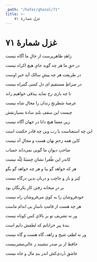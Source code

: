 ```yaml
---
_path: "/hafez/ghazal/71"
title: >-
    غزل شمارهٔ ۷۱
---
```

# غزل شمارهٔ ۷۱

<div class="b" id="bn1"><div class="m1"><p>زاهدِ ظاهرپرست از حالِ ما آگاه نیست</p></div>
<div class="m2"><p>در حقِ ما هر چه گوید جایِ هیچ اکراه نیست</p></div></div>
<div class="b" id="bn2"><div class="m1"><p>در طریقت هر چه پیشِ سالک آید خیرِ اوست</p></div>
<div class="m2"><p>در صراطِ مستقیم ای دل کسی گمراه نیست</p></div></div>
<div class="b" id="bn3"><div class="m1"><p>تا چه بازی رخ نماید بیدَقی خواهیم راند</p></div>
<div class="m2"><p>عرصهٔ شطرنجِ رندان را مجالِ شاه نیست</p></div></div>
<div class="b" id="bn4"><div class="m1"><p>چیست این سقفِ بلندِ سادهٔ بسیارنقش</p></div>
<div class="m2"><p>زین معما هیچ دانا در جهان آگاه نیست</p></div></div>
<div class="b" id="bn5"><div class="m1"><p>این چه استغناست یا رب وین چه قادر حکمت است</p></div>
<div class="m2"><p>کاین همه زخمِ نهان هست و مجالِ آه نیست</p></div></div>
<div class="b" id="bn6"><div class="m1"><p>صاحبِ دیوانِ ما گویی نمی‌داند حساب</p></div>
<div class="m2"><p>کاندر این طُغرا نشانِ حِسبَةً لِلّه نیست</p></div></div>
<div class="b" id="bn7"><div class="m1"><p>هر که خواهد گو بیا و هر چه خواهد گو بگو</p></div>
<div class="m2"><p>کِبر و ناز و حاجِب و دربان بدین درگاه نیست</p></div></div>
<div class="b" id="bn8"><div class="m1"><p>بر درِ میخانه رفتن کارِ یکرنگان بود</p></div>
<div class="m2"><p>خودفروشان را به کویِ می‌فروشان راه نیست</p></div></div>
<div class="b" id="bn9"><div class="m1"><p>هر چه هست از قامتِ ناسازِ بی اندام ماست</p></div>
<div class="m2"><p>ور نه تشریفِ تو بر بالایِ کس کوتاه نیست</p></div></div>
<div class="b" id="bn10"><div class="m1"><p>بندهٔ پیرِ خراباتم که لطفش دایم است</p></div>
<div class="m2"><p>ور نه لطفِ شیخ و زاهد، گاه هست و گاه نیست</p></div></div>
<div class="b" id="bn11"><div class="m1"><p>حافظ ار بر صدر ننشیند ز عالی‌مشربیست</p></div>
<div class="m2"><p>عاشقِ دُردی‌کش اندر بندِ مال و جاه نیست</p></div></div>
